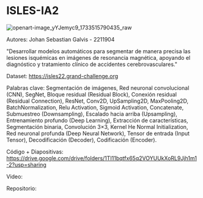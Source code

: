 # ISLES-IA2

![openart-image_yYJemyc9_1733515790435_raw](https://github.com/user-attachments/assets/fe4f9f62-0e0c-4542-a8f3-1dc7eea58353)

Autores: Johan Sebastian Galvis - 2211904

"Desarrollar modelos automáticos para segmentar de manera precisa las lesiones isquémicas en imágenes de resonancia magnética, apoyando el diagnóstico y tratamiento clínico de accidentes cerebrovasculares."

Dataset: https://isles22.grand-challenge.org

Palabras clave: Segmentación de imágenes, Red neuronal convolucional (CNN), SegNet, Bloque residual (Residual Block), Conexión residual (Residual Connection), ResNet, Conv2D, UpSampling2D, MaxPooling2D, BatchNormalization, Relu Activation, Sigmoid Activation, Concatenate, Submuestreo (Downsampling), Escalado hacia arriba (Upsampling), Entrenamiento profundo (Deep Learning), Extracción de características, Segmentación binaria, Convolución 3×3, Kernel He Normal Initialization, Red neuronal profunda (Deep Neural Network), Tensor de entrada (Input Tensor), Decodificación (Decoder), Codificación (Encoder).

Código + Diapositivas: https://drive.google.com/drive/folders/1TI11bqtfx65q2VOYUUkXoRL9Jjh1m1-2?usp=sharing

Video:

Repositorio: 


